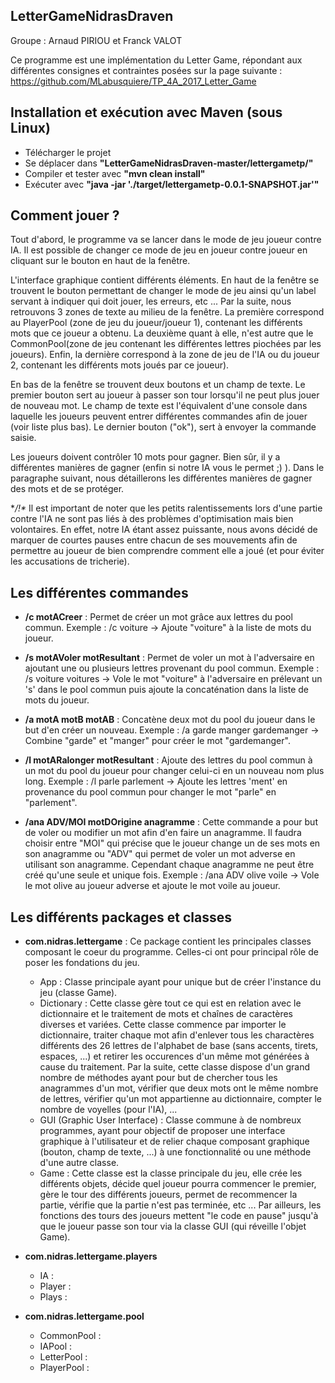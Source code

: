## LetterGameNidrasDraven
Groupe : Arnaud PIRIOU et Franck VALOT

Ce programme est une implémentation du Letter Game, répondant aux différentes consignes et contraintes posées sur la page suivante : 
https://github.com/MLabusquiere/TP_4A_2017_Letter_Game

## Installation et exécution avec Maven (sous Linux)

- Télécharger le projet
- Se déplacer dans **"LetterGameNidrasDraven-master/lettergametp/"**
- Compiler et tester avec **"mvn clean install"**
- Exécuter avec **"java -jar './target/lettergametp-0.0.1-SNAPSHOT.jar'"**

## Comment jouer ?

Tout d'abord, le programme va se lancer dans le mode de jeu joueur contre IA. Il est possible de changer ce mode de jeu en joueur contre
joueur en cliquant sur le bouton en haut de la fenêtre.

L'interface graphique contient différents éléments. En haut de la fenêtre se trouvent le bouton permettant de changer le mode de jeu ainsi
qu'un label servant à indiquer qui doit jouer, les erreurs, etc ...
Par la suite, nous retrouvons 3 zones de texte au milieu de la fenêtre. La première correspond au PlayerPool (zone de jeu du joueur/joueur 1),
contenant les différents mots que ce joueur a obtenu. La deuxième quant à elle, n'est autre que le CommonPool(zone de jeu contenant les
différentes lettres piochées par les joueurs). Enfin, la dernière correspond à la zone de jeu de l'IA ou du joueur 2, contenant les différents
mots joués par ce joueur).

En bas de la fenêtre se trouvent deux boutons et un champ de texte. Le premier bouton sert au joueur à passer son tour lorsqu'il ne peut plus
jouer de nouveau mot. Le champ de texte est l'équivalent d'une console dans laquelle les joueurs peuvent entrer différentes commandes afin
de jouer (voir liste plus bas). Le dernier bouton ("ok"), sert à envoyer la commande saisie.

Les joueurs doivent contrôler 10 mots pour gagner. Bien sûr, il y a différentes manières de gagner (enfin si notre IA vous le permet ;) ). 
Dans le paragraphe suivant, nous détaillerons les différentes manières de gagner des mots et de se protéger.

**/!\** Il est important de noter que les petits ralentissements lors d'une partie contre l'IA ne sont pas liés à des problèmes d'optimisation
mais bien volontaires. En effet, notre IA étant assez puissante, nous avons décidé de marquer de courtes pauses entre chacun de ses mouvements
afin de permettre au joueur de bien comprendre comment elle a joué (et pour éviter les accusations de tricherie).

## Les différentes commandes

- **/c motACreer** :
Permet de créer un mot grâce aux lettres du pool commun.
Exemple : /c voiture -> Ajoute "voiture" à la liste de mots du joueur.

- **/s motAVoler motResultant** :
Permet de voler un mot à l'adversaire en ajoutant une ou plusieurs lettres provenant du pool commun.
Exemple : /s voiture voitures -> Vole le mot "voiture" à l'adversaire en prélevant un 's' dans le pool commun puis ajoute la concaténation dans la liste de mots du joueur.

- **/a motA motB motAB** :
Concatène deux mot du pool du joueur dans le but d'en créer un nouveau.
Exemple : /a garde manger gardemanger -> Combine "garde" et "manger" pour créer le mot "gardemanger".

- **/l motARalonger motResultant** :
Ajoute des lettres du pool commun à un mot du pool du joueur pour changer celui-ci en un nouveau nom plus long.
Exemple : /l parle parlement -> Ajoute les lettres 'ment' en provenance du pool commun pour changer le mot "parle" en "parlement".

- **/ana ADV/MOI motDOrigine anagramme** :
Cette commande a pour but de voler ou modifier un mot afin d'en faire un anagramme. Il faudra choisir entre "MOI" qui précise que le
joueur change un de ses mots en son anagramme ou "ADV" qui permet de voler un mot adverse en utilisant son anagramme. Cependant chaque anagramme ne peut être créé qu'une seule et unique fois.
Exemple : /ana ADV olive voile -> Vole le mot olive au joueur adverse et ajoute le mot voile au joueur.

## Les différents packages et classes

- **com.nidras.lettergame** :
   Ce package contient les principales classes composant le coeur du programme. Celles-ci ont pour principal rôle de poser les    fondations du jeu.

  - App : Classe principale ayant pour unique but de créer l'instance du jeu (classe Game).
  - Dictionary : Cette classe gère tout ce qui est en relation avec le dictionnaire et le traitement de mots et chaînes de caractères diverses et variées. Cette classe commence par importer le dictionnaire, traiter chaque mot afin d'enlever tous les charactères différents des 26 lettres de l'alphabet de base (sans accents, tirets, espaces, ...) et retirer les occurences d'un même mot générées à cause du traitement. Par la suite, cette classe dispose d'un grand nombre de méthodes ayant pour but de chercher tous les anagrammes d'un mot, vérifier que deux mots ont le même nombre de lettres, vérifier qu'un mot appartienne au dictionnaire, compter le nombre de voyelles (pour l'IA), ...
  - GUI (Graphic User Interface) : Classe commune à de nombreux programmes, ayant pour objectif de proposer une interface graphique à l'utilisateur et de relier chaque composant graphique (bouton, champ de texte, ...) à une fonctionnalité ou une méthode d'une autre classe.
  - Game : Cette classe est la classe principale du jeu, elle crée les différents objets, décide quel joueur pourra commencer le premier, gère le tour des différents joueurs, permet de recommencer la partie, vérifie que la partie n'est pas terminée, etc ... Par ailleurs, les fonctions des tours des joueurs mettent "le code en pause" jusqu'à que le joueur passe son tour via la classe GUI (qui réveille l'objet Game).
- **com.nidras.lettergame.players**
  - IA :
  - Player :
  - Plays :
- **com.nidras.lettergame.pool**
  - CommonPool :
  - IAPool :
  - LetterPool :
  - PlayerPool :
